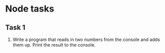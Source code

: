 ﻿# Node tasks

## Task 1

1. Write a program that reads in two numbers from the console and adds them up. Print the result to the console.

  